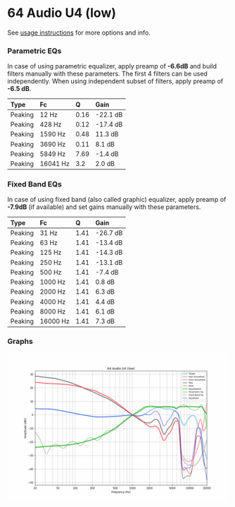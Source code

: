 # 64 Audio U4 (low)
See [usage instructions](https://github.com/jaakkopasanen/AutoEq#usage) for more options and info.

### Parametric EQs
In case of using parametric equalizer, apply preamp of **-6.6dB** and build filters manually
with these parameters. The first 4 filters can be used independently.
When using independent subset of filters, apply preamp of **-6.5 dB**.

| Type    | Fc       |    Q | Gain     |
|:--------|:---------|:-----|:---------|
| Peaking | 12 Hz    | 0.16 | -22.1 dB |
| Peaking | 428 Hz   | 0.12 | -17.4 dB |
| Peaking | 1590 Hz  | 0.48 | 11.3 dB  |
| Peaking | 3690 Hz  | 0.11 | 8.1 dB   |
| Peaking | 5849 Hz  | 7.69 | -1.4 dB  |
| Peaking | 16041 Hz | 3.2  | 2.0 dB   |

### Fixed Band EQs
In case of using fixed band (also called graphic) equalizer, apply preamp of **-7.9dB**
(if available) and set gains manually with these parameters.

| Type    | Fc       |    Q | Gain     |
|:--------|:---------|:-----|:---------|
| Peaking | 31 Hz    | 1.41 | -26.7 dB |
| Peaking | 63 Hz    | 1.41 | -13.4 dB |
| Peaking | 125 Hz   | 1.41 | -14.3 dB |
| Peaking | 250 Hz   | 1.41 | -13.1 dB |
| Peaking | 500 Hz   | 1.41 | -7.4 dB  |
| Peaking | 1000 Hz  | 1.41 | 0.8 dB   |
| Peaking | 2000 Hz  | 1.41 | 6.3 dB   |
| Peaking | 4000 Hz  | 1.41 | 4.4 dB   |
| Peaking | 8000 Hz  | 1.41 | 6.1 dB   |
| Peaking | 16000 Hz | 1.41 | 7.3 dB   |

### Graphs
![](./64%20Audio%20U4%20(low).png)